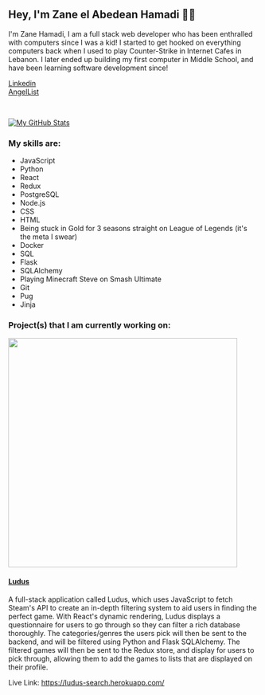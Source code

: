 <h2> Hey, I'm Zane el Abedean Hamadi 👋🚀 </h2>

<!--
**zanehamadi/zanehamadi** is a ✨ _special_ ✨ repository because its `README.md` (this file) appears on your GitHub profile.

Here are some ideas to get you started:

- 🔭 I’m currently working on ...
- 🌱 I’m currently learning ...
- 👯 I’m looking to collaborate on ...
- 🤔 I’m looking for help with ...
- 💬 Ask me about ...
- 📫 How to reach me: ...
- 😄 Pronouns: ...
- ⚡ Fun fact: ...
-->

<p> I'm Zane Hamadi, I am a full stack web developer who has been enthralled with computers since I was a kid! I started to get hooked on everything computers back when I used to play Counter-Strike in Internet Cafes in Lebanon. I later ended up building my first computer in Middle School, and have been learning software development since!
  
[Linkedin](https://www.linkedin.com/in/zane-el-abedean-hamadi-a47b1a215/)
<br>
[AngelList](https://angel.co/u/zane-el-abedean-hamadi)
</p>

<br>

[![My GitHub Stats](https://github-readme-stats.vercel.app/api/?username=zanehamadi&count_private=true&theme=omni&showicons=true)](https://github.com/zanehamadi?tab=repositories)

<h3> My skills are: </h3>

- JavaScript
- Python
- React
- Redux
- PostgreSQL
- Node.js
- CSS
- HTML
- Being stuck in Gold for 3 seasons straight on League of Legends (it's the meta I swear)
- Docker
- SQL
- Flask
- SQLAlchemy
- Playing Minecraft Steve on Smash Ultimate
- Git
- Pug
- Jinja

<h3> Project(s) that I am currently working on: </h3>

<a href="https://github.com/zanehamadi/ludus"><img src="https://github-link-card.s3.ap-northeast-1.amazonaws.com/zanehamadi/ludus.png" width="460px"></a>

<h4><a href="https://github.com/zanehamadi/Ludus">Ludus</a></h4>

<p> A full-stack application called Ludus, which uses JavaScript to fetch Steam's API to create an in-depth filtering system to aid users in finding the perfect game. With React's dynamic rendering, Ludus displays a questionnaire for users to go through so they can filter a rich database thoroughly. The categories/genres the users pick will then be sent to the backend, and will be filtered using Python and Flask SQLAlchemy. The filtered games will then be sent to the Redux store, and display for users to pick through, allowing them to add the games to lists that are displayed on their profile. 

Live Link: https://ludus-search.herokuapp.com/ 
</p>

